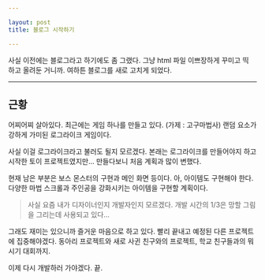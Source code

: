 ```yaml
---

layout: post
title: 블로그 시작하기

---
```


사실 이전에는 블로그라고 하기에도 좀 그랬다.
그냥 html 파일 이쁘장하게 꾸미고 띡 하고 올려둔 거니까.
여하튼 블로그를 새로 고치게 되었다.

-----

## 근황

어찌어찌 살아있다.
최근에는 게임 하나를 만들고 있다. (가제 : 고구마법사)
랜덤 요소가 강하게 가미된 로그라이크 게임이다.

사실 이걸 로그라이크라고 불러도 될지 모르겠다.
본래는 로그라이크를 만들어야지 하고 시작한 토이 프로젝트였지만...
만들다보니 처음 계획과 많이 변했다.

현재 남은 부분은 보스 몬스터의 구현과 메인 화면 등이다.
아, 아이템도 구현해야 한다.
다양한 마법 스크롤과 주인공을 강화시키는 아이템을 구현할 계획이다.

> 사실 요즘 내가 디자이너인지 개발자인지 모르겠다.
>개발 시간의 1/3은 망할 그림을 그리는데 사용되고 있다...

그래도 재미는 있으니까 즐거운 마음으로 하고 있다.
빨리 끝내고 예정된 다른 프로젝트에 집중해야겠다.
동아리 프로젝트와 새로 사귄 친구와의 프로젝트, 학교 친구들과의 뭐시기 대회까지.

이제 다시 개발하러 가야겠다.
끝.

